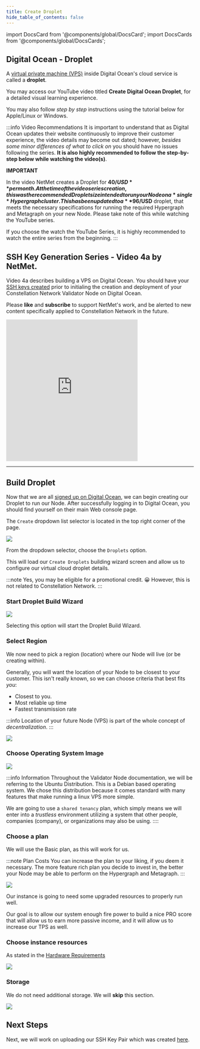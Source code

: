 ```yaml
---
title: Create Droplet
hide_table_of_contents: false
---
```

<intro-end />

import DocsCard from '@components/global/DocsCard';
import DocsCards from '@components/global/DocsCards';

<head>
  <title>Digital Ocean Create Droplet</title>
  <meta
    name="description"
    content="Setting up a Digital Ocean VPS called a Droplet"
  />
</head>

## Digital Ocean - Droplet

A [virtual private machine (VPS)](../../validator/vps) inside Digital Ocean's cloud service is called a **droplet**.

You may access our YouTube video titled **Create Digital Ocean Droplet**, for a detailed visual learning experience.

You may also follow *step by step* instructions using the tutorial below for Apple/Linux or Windows. 

:::info Video Recommendations
It is important to understand that as Digital Ocean updates their website continuously to improve their customer experience, the video details may become out dated; however, *besides some minor differences of what to click on* you should have no issues following the series.  **It is also highly recommended to follow the step-by-step below while watching the video(s)**.

**IMPORTANT**

In the video NetMet creates a Droplet for **$40/USD** per month.  At the time of the video series creation, this was the recommended Droplet size intended to run your Node on a *single* Hypergraph cluster.  This has been updated to a **$96/USD** droplet, that meets the necessary specifications for running the required Hypergraph and Metagraph on your new Node.  Please take note of this while watching the YouTube series.

If you choose the watch the YouTube Series, it is highly recommended to watch the entire series from the beginning.
:::

## SSH Key Generation Series - **Video 4a** by NetMet.

Video 4a describes building a VPS on Digital Ocean.  You should have your [SSH keys created](../../validator/ssh-keys) prior to initialing the creation and deployment of your Constellation Network Validator Node on Digital Ocean.

Please **like** and **subscribe** to support NetMet's work, and be alerted to new content specifically applied to Constellation Network in the future.

<iframe width="70%" height="380" src="https://www.youtube.com/embed/Vs_g-e99qTo" title="YouTube video player" frameborder="0" allow="accelerometer; autoplay; clipboard-write; encrypted-media; gyroscope; picture-in-picture" allowfullscreen></iframe>

---

## Build Droplet
Now that we are all [signed up on Digital Ocean](./account), we can begin creating our Droplet to run our Node. After successfully logging in to Digital Ocean, you should find yourself on their main Web console page.

The `Create` dropdown list selector is located in the top right corner of the page.

![](/img/validator_nodes/node-do-create1.png)

From the dropdown selector, choose the `Droplets` option.

This will load our `Create Droplets` building wizard screen and allow us to configure our virtual cloud droplet details.

:::note
Yes, you may be eligible for a promotional credit. 😀  However, this is not related to Constellation Network.
:::

### Start Droplet Build Wizard

![](/img/validator_nodes/node-do-create2.png)

Selecting this option will start the Droplet Build Wizard.

### Select Region 

We now need to pick a region (location) where our Node will live (or be creating within). 

Generally, you will want the location of your Node to be closest to your customer. This isn't really known, so we can choose criteria that best fits *you*:

  - Closest to you.
  - Most reliable up time
  - Fastest transmission rate

:::info
Location of your future Node (VPS) is part of the whole concept of *decentralization*.
:::

![](/img/validator_nodes/node-do-region.png)


### Choose Operating System Image

![](/img/validator_nodes/node-do-os.png)

:::info Information
Throughout the Validator Node documentation, we will be referring to the Ubuntu Distribution.  This is a Debian based operating system.  We chose this distribution because it comes standard with many features that make running a linux VPS more simple.

We are going to use a `shared tenancy` plan, which simply means we will enter into a *trustless* environment utilizing a system that other people, companies (company), or organizations may also be using.
::::

### Choose a plan

We will use the Basic plan, as this will work for us.

:::note Plan Costs
You can increase the plan to your liking, if you deem it necessary.  The more feature rich plan you decide to invest in, the better your Node may be able to perform on the Hypergraph and Metagraph.
:::

![](/img/validator_nodes/node-do-sizing1.png)

Our instance is going to need some upgraded resources to properly run well. 

Our goal is to allow our system enough fire power to build a nice PRO score that will allow us to earn more passive income, and it will allow us to increase our TPS as well. 

### Choose instance resources

As stated in the [Hardware Requirements](../../validator/specs)

![](/img/validator_nodes/node-do-sizing2.png)

### Storage

We do not need additional storage.  We will **skip** this section.

![](/img/validator_nodes/node-do-storage.png)


## Next Steps

Next, we will work on uploading our SSH Key Pair which was created [here](../../validator/explain.md).